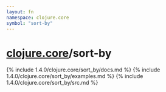 ```yaml
---
layout: fn
namespace: clojure.core
symbol: "sort-by"
---
```


# [clojure.core](../)/sort-by

{% include 1.4.0/clojure.core/sort_by/docs.md %}
{% include 1.4.0/clojure.core/sort_by/examples.md %}
{% include 1.4.0/clojure.core/sort_by/src.md %}

